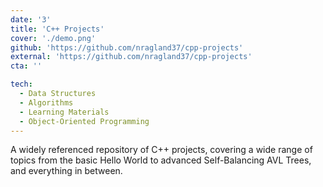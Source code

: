 ```yaml
---
date: '3'
title: 'C++ Projects'
cover: './demo.png'
github: 'https://github.com/nragland37/cpp-projects'
external: 'https://github.com/nragland37/cpp-projects'
cta: ''

tech:
  - Data Structures
  - Algorithms
  - Learning Materials
  - Object-Oriented Programming
---
```


A widely referenced repository of C++ projects, covering a wide range of topics from the basic Hello World to advanced Self-Balancing AVL Trees, and everything in between.
